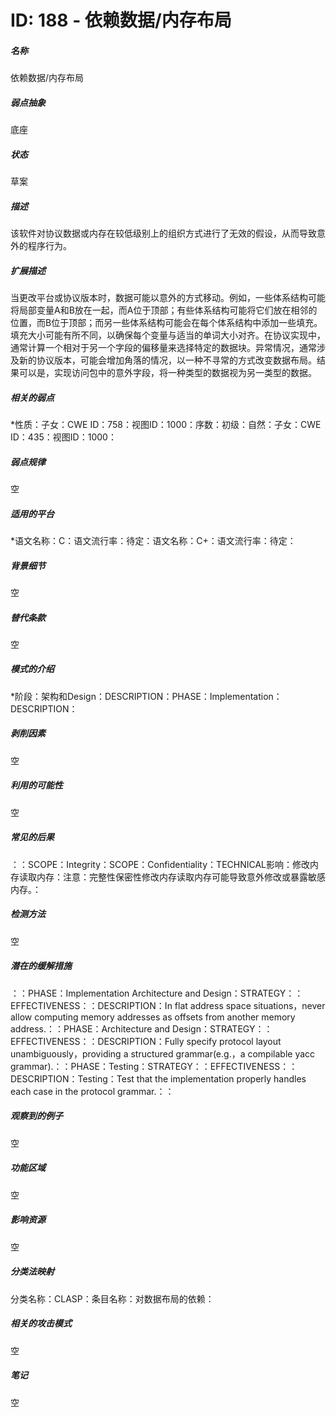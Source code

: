 # ID: 188 - 依赖数据/内存布局
<h5>名称</h5>依赖数据/内存布局
<h5>弱点抽象</h5>底座
<h5>状态</h5>草案
<h5>描述</h5>该软件对协议数据或内存在较低级别上的组织方式进行了无效的假设，从而导致意外的程序行为。
<h5>扩展描述</h5>当更改平台或协议版本时，数据可能以意外的方式移动。例如，一些体系结构可能将局部变量A和B放在一起，而A位于顶部；有些体系结构可能将它们放在相邻的位置，而B位于顶部；而另一些体系结构可能会在每个体系结构中添加一些填充。填充大小可能有所不同，以确保每个变量与适当的单词大小对齐。在协议实现中，通常计算一个相对于另一个字段的偏移量来选择特定的数据块。异常情况，通常涉及新的协议版本，可能会增加角落的情况，以一种不寻常的方式改变数据布局。结果可以是，实现访问包中的意外字段，将一种类型的数据视为另一类型的数据。
<h5>相关的弱点</h5>*性质：子女：CWE ID：758：视图ID：1000：序数：初级：自然：子女：CWE ID：435：视图ID：1000：
<h5>弱点规律</h5>空
<h5>适用的平台</h5>*语文名称：C：语文流行率：待定：语文名称：C+：语文流行率：待定：
<h5>背景细节</h5>空
<h5>替代条款</h5>空
<h5>模式的介绍</h5>*阶段：架构和Design：DESCRIPTION：PHASE：Implementation：DESCRIPTION：
<h5>剥削因素</h5>空
<h5>利用的可能性</h5>空
<h5>常见的后果</h5>：：SCOPE：Integrity：SCOPE：Confidentiality：TECHNICAL影响：修改内存读取内存：注意：完整性保密性修改内存读取内存可能导致意外修改或暴露敏感内存。：
<h5>检测方法</h5>空
<h5>潜在的缓解措施</h5>：：PHASE：Implementation Architecture and Design：STRATEGY：：EFFECTIVENESS：：DESCRIPTION：In flat address space situations，never allow computing memory addresses as offsets from another memory address.：：PHASE：Architecture and Design：STRATEGY：：EFFECTIVENESS：：DESCRIPTION：Fully specify protocol layout unambiguously，providing a structured grammar(e.g.，a compilable yacc grammar).：：PHASE：Testing：STRATEGY：：EFFECTIVENESS：：DESCRIPTION：Testing：Test that the implementation properly handles each case in the protocol grammar.：：
<h5>观察到的例子</h5>空
<h5>功能区域</h5>空
<h5>影响资源</h5>空
<h5>分类法映射</h5>分类名称：CLASP：条目名称：对数据布局的依赖：
<h5>相关的攻击模式</h5>空
<h5>笔记</h5>空

